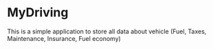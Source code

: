 # MyDriving
This is a simple application to store all data about vehicle (Fuel, Taxes, Maintenance, Insurance, Fuel economy)
